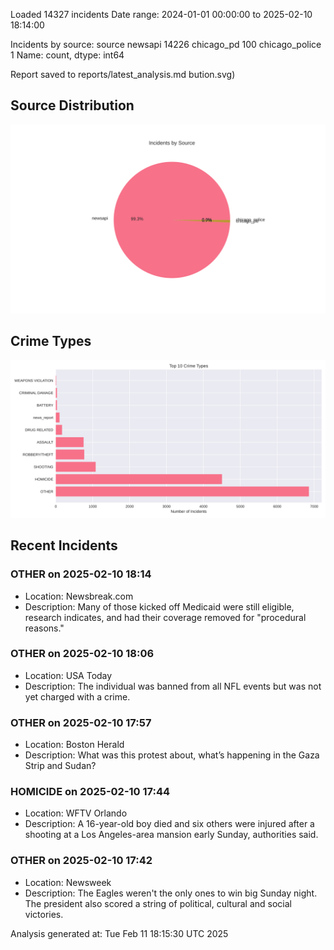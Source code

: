 
Loaded 14327 incidents
Date range: 2024-01-01 00:00:00 to 2025-02-10 18:14:00

Incidents by source:
source
newsapi           14226
chicago_pd          100
chicago_police        1
Name: count, dtype: int64

Report saved to reports/latest_analysis.md
bution.svg)

## Source Distribution
![Source Distribution](images/source_distribution.svg)

## Crime Types
![Crime Types](images/crime_types.svg)

## Recent Incidents

### OTHER on 2025-02-10 18:14
- Location: Newsbreak.com
- Description: Many of those kicked off Medicaid were still eligible, research indicates, and had their coverage removed for "procedural reasons."


### OTHER on 2025-02-10 18:06
- Location: USA Today
- Description: The individual was banned from all NFL events but was not yet charged with a crime.


### OTHER on 2025-02-10 17:57
- Location: Boston Herald
- Description: What was this protest about, what’s happening in the Gaza Strip and Sudan?


### HOMICIDE on 2025-02-10 17:44
- Location: WFTV Orlando
- Description: A 16-year-old boy died and six others were injured after a shooting at a Los Angeles-area mansion early Sunday, authorities said.


### OTHER on 2025-02-10 17:42
- Location: Newsweek
- Description: The Eagles weren't the only ones to win big Sunday night. The president also scored a string of political, cultural and social victories.

Analysis generated at: Tue Feb 11 18:15:30 UTC 2025

